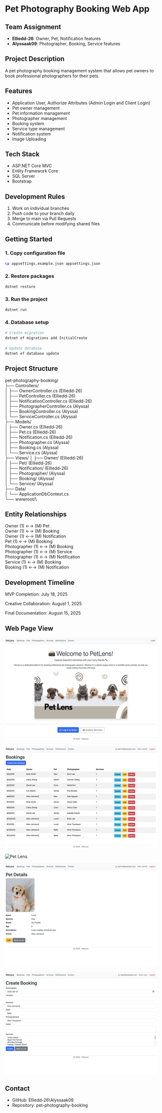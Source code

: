 # Pet Photography Booking Web App

## Team Assignment
- **Elliedd-26**: Owner, Pet, Notification features
- **Alyssaak09**: Photographer, Booking, Service features

## Project Description
A pet photography booking management system that allows pet owners to book professional photographers for their pets.

## Features
- Application User, Authorize Attributes (Admin Login and Client Login)
- Pet owner management
- Pet information management
- Photographer management
- Booking system
- Service type management
- Notification system
- Image Uploading

## Tech Stack
- ASP.NET Core MVC
- Entity Framework Core
- SQL Server
- Bootstrap

## Development Rules
1. Work on individual branches
2. Push code to your branch daily
3. Merge to main via Pull Requests
4. Communicate before modifying shared files

## Getting Started

### 1. Copy configuration file
```bash
cp appsettings.example.json appsettings.json
```
### 2. Restore packages
```bash
dotnet restore
```
### 3. Run the project
```bash
dotnet run
```

### 4. Database setup
```bash
# Create migration
dotnet ef migrations add InitialCreate

# Update database
dotnet ef database update
```
## Project Structure
pet-photography-booking/\
├── Controllers/\
│   ├── OwnerController.cs (Elliedd-26)\
│   ├── PetController.cs (Elliedd-26)\
│   ├── NotificationController.cs (Elliedd-26)\
│   ├── PhotographerController.cs (Alyssa)\
│   ├── BookingController.cs (Alyssa)\
│   └── ServiceController.cs (Alyssa)\
├── Models/\
│   ├── Owner.cs (Elliedd-26)\
│   ├── Pet.cs (Elliedd-26)\
│   ├── Notification.cs (Elliedd-26)\
│   ├── Photographer.cs (Alyssa)\
│   ├── Booking.cs (Alyssa)\
│   └── Service.cs (Alyssa)\
├── Views/
│   ├── Owner/ (Elliedd-26)\
│   ├── Pet/ (Elliedd-26)\
│   ├── Notification/ (Elliedd-26)\
│   ├── Photographer/ (Alyssa)\
│   ├── Booking/ (Alyssa)\
│   └── Service/ (Alyssa)\
├── Data/\
│   └── ApplicationDbContext.cs\
└── wwwroot/\

## Entity Relationships
Owner (1) ←→ (M) Pet\
Owner (1) ←→ (M) Booking\
Owner (1) ←→ (M) Notification\
Pet (1) ←→ (M) Booking\
Photographer (1) ←→ (M) Booking\
Photographer (1) ←→ (M) Service\
Photographer (1) ←→ (M) Notification\
Service (1) ←→ (M) Booking\
Booking (1) ←→ (M) Notification

## Development Timeline
MVP Completion: July 18, 2025

Creative Collaboration: August 1, 2025

Final Documentation: August 15, 2025

## Web Page View
![Pet Lens](images/welcome-page.png)

![Pet Lens](images/admin-booking-page.png)

![Pet Lens](images/images/admin-pets-page.png)

![Pet Lens](images/admin-pet-details-with-image-uploaded.png)

![Pet Lens](images/client-booking-session-page.png)

## Contact
- GitHub: Elliedd-26\Alyssaak09
- Repository: pet-photography-booking
